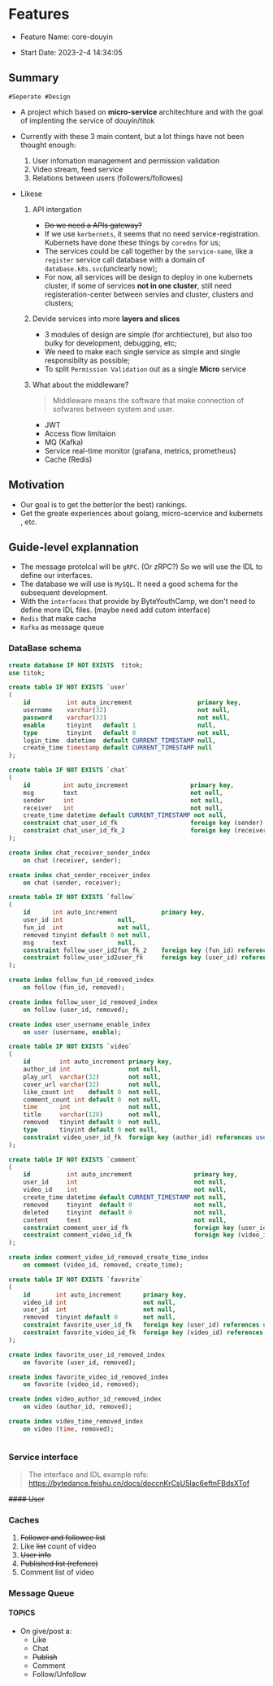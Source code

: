 # Features

- Feature Name: core-douyin

- Start Date: 2023-2-4 14:34:05  

## Summary

`#Seperate #Design`

- A project which based on **micro-service** architechture and with the goal of implenting the service of douyin/titok

- Currently with these 3 main content, but a lot things have not been thought enough:
    1. User infomation management and permission validation
    2. Video stream, feed service
    3. Relations between users (followers/followes)

- Likese
    1. API intergation
        - ~~Do we need a APIs gateway?~~
        - If we use `kerbernets`, it seems that no need service-registration.  Kubernets have done these things by `coredns` for us;  
        - The services could be call together by the `service-name`, like a `register` service call database with a domain of `database.k8s.svc`(unclearly now);
        - For now, all services will be design to deploy in one kubernets cluster, if some of services **not in one cluster**, still need registeration-center between servies and cluster, clusters and clusters;

    2. Devide services into more **layers and slices**
        - 3 modules of design are simple (for archtiecture), but also too bulky for development, debugging, etc;
        - We need to make each single service as  simple and single responsibilty as possible;
        - To split `Permission Validation` out as a single **Micro** service

    3. What about the middleware?
        > Middleware means the software that make connection of sofwares between system and user.
        - JWT
        - Access flow limitaion
        - MQ (Kafka)
        - Service real-time monitor (grafana, metrics, prometheus)
        - Cache (Redis)

## Motivation

- Our goal is to get the better(or the best) rankings.
- Get the greate experiences about golang, micro-scervice and kubernets , etc.

## Guide-level explannation

- The message protolcal will be `gRPC`. (Or zRPC?) So we will use the IDL to define our interfaces.
- The database we will use is `MySQL`. It need a good schema for the subsequent development.
- With the `interfaces` that provide by ByteYouthCamp, we don't need to define more IDL  files. (maybe need add cutom interface)
- `Redis` that make cache
- `Kafka` as message queue

>
### DataBase schema

```sql
create database IF NOT EXISTS  titok;
use titok;

create table IF NOT EXISTS `user`
(
    id          int auto_increment                  primary key,
    username    varchar(32)                         not null,
    password    varchar(32)                         not null,
    enable      tinyint   default 1                 null,
    type        tinyint   default 0                 not null,
    login_time  datetime  default CURRENT_TIMESTAMP null,
    create_time timestamp default CURRENT_TIMESTAMP null
);

create table IF NOT EXISTS `chat`
(
    id         int auto_increment                 primary key,
    msg        text                               not null,
    sender     int                                not null,
    receiver   int                                not null,
    create_time datetime default CURRENT_TIMESTAMP not null,
    constraint chat_user_id_fk                    foreign key (sender) references user (id),
    constraint chat_user_id_fk_2                  foreign key (receiver) references user (id)
);

create index chat_receiver_sender_index
    on chat (receiver, sender);

create index chat_sender_receiver_index
    on chat (sender, receiver);

create table IF NOT EXISTS `follow`
(
    id      int auto_increment            primary key,
    user_id int               null,
    fun_id  int               not null,
    removed tinyint default 0 not null,
    msg     text              null,
    constraint follow_user_id2fun_fk_2    foreign key (fun_id) references user (id),
    constraint follow_user_id2user_fk     foreign key (user_id) references user (id)
);

create index follow_fun_id_removed_index
    on follow (fun_id, removed);

create index follow_user_id_removed_index
    on follow (user_id, removed);

create index user_username_enable_index
    on user (username, enable);

create table IF NOT EXISTS `video`
(
    id        int auto_increment primary key,
    author_id int                not null,
    play_url  varchar(32)        not null,
    cover_url varchar(32)        not null,
    like_count int    default 0  not null,
    comment_count int default 0  not null,
    time      int                not null,
    title     varchar(128)       not null,
    removed   tinyint default 0  not null,
    type      tinyint default 0 not null,
    constraint video_user_id_fk  foreign key (author_id) references user (id)
);

create table IF NOT EXISTS `comment`
(
    id          int auto_increment                 primary key,
    user_id     int                                not null,
    video_id    int                                not null,
    create_time datetime default CURRENT_TIMESTAMP not null,
    removed     tinyint  default 0                 not null,
    deleted     tinyint  default 0                 not null,
    content     text                               not null,
    constraint comment_user_id_fk                  foreign key (user_id) references user (id),
    constraint comment_video_id_fk                 foreign key (video_id) references video (id)
);

create index comment_video_id_removed_create_time_index
    on comment (video_id, removed, create_time);

create table IF NOT EXISTS `favorite`
(
    id       int auto_increment      primary key,
    video_id int                     not null,
    user_id  int                     not null,
    removed  tinyint default 0       not null,
    constraint favorite_user_id_fk   foreign key (user_id) references user (id),
    constraint favorite_video_id_fk  foreign key (video_id) references video (id)
);

create index favorite_user_id_removed_index
    on favorite (user_id, removed);

create index favorite_video_id_removed_index
    on favorite (video_id, removed);

create index video_author_id_removed_index
    on video (author_id, removed);

create index video_time_removed_index
    on video (time, removed);



```

### Service interface
>
> The interface and IDL example refs: <https://bytedance.feishu.cn/docs/doccnKrCsU5Iac6eftnFBdsXTof>

~~#### User~~

### Caches

1. ~~Follower and followee list~~
2. Like ~~list~~ count of video
3. ~~User info~~
4. ~~Published list (refence)~~
5. Comment list of video

### Message Queue

#### TOPICS

- On give/post a:
  - Like
  - Chat
  - ~~Publish~~
  - Comment
  - Follow/Unfollow
